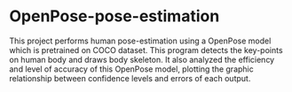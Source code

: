 # OpenPose-pose-estimation

This project performs human pose-estimation using a OpenPose model which is pretrained on COCO dataset. This program detects the key-points on human body and draws body skeleton. It also analyzed the efficiency and level of accuracy of this OpenPose model, plotting the graphic relationship between confidence levels and errors of each output.
